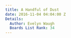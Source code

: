 ```yaml
---
title: A Handful of Dust
date: 2016-11-04 04:04:00 Z
Details:
  Author: Evelyn Waugh
  Boards List Rank: 34
---
```


